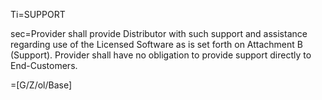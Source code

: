 Ti=SUPPORT

sec=Provider shall provide Distributor with such support and assistance regarding use of the Licensed Software as is set forth on Attachment B (Support). Provider shall have no obligation to provide support directly to End-Customers. 

=[G/Z/ol/Base]

